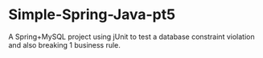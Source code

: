 # Simple-Spring-Java-pt5
A Spring+MySQL project using jUnit to test a database constraint violation and also breaking 1 business rule.
